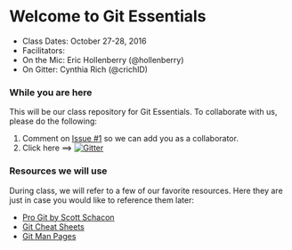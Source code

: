 # Welcome to Git Essentials

- Class Dates: October 27-28, 2016
- Facilitators:
 - On the Mic: Eric Hollenberry (@hollenberry)
 - On Gitter: Cynthia Rich (@crichID)

### While you are here

This will be our class repository for Git Essentials. To collaborate with us, please do the following:

1. Comment on [Issue #1](https://github.com/githubteacher/git-essentials-oct-2016/issues/1) so we can add you as a collaborator.
2. Click here ==> [![Gitter](https://badges.gitter.im/githubteacher/git-essentials-oct-2016.svg)](https://gitter.im/githubteacher/git-essentials-oct-2016?utm_source=badge&utm_medium=badge&utm_campaign=pr-badge&utm_content=body_badge)

### Resources we will use

During class, we will refer to a few of our favorite resources. Here they are just in case you would like to reference them later:

- [Pro Git by Scott Schacon](https://git-scm.com/book/en/v2)
- [Git Cheat Sheets](https://training.github.com/resources/)
- [Git Man Pages](https://git-scm.com/docs)
